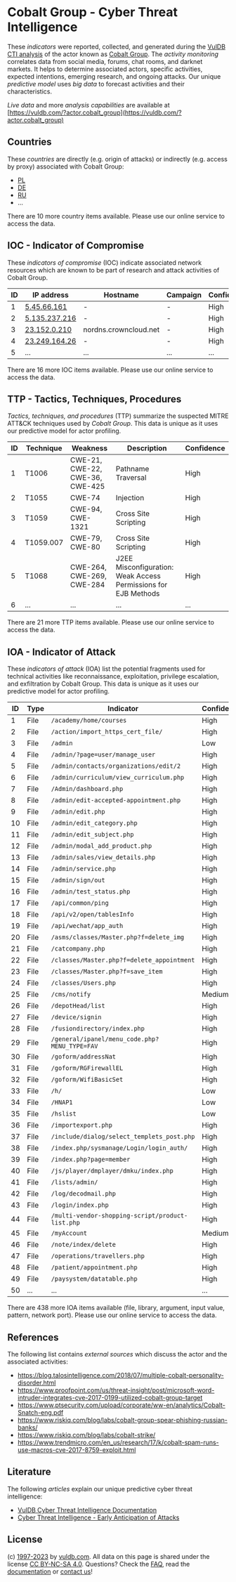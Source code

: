 # Cobalt Group - Cyber Threat Intelligence

These _indicators_ were reported, collected, and generated during the [VulDB CTI analysis](https://vuldb.com/?kb.cti) of the actor known as [Cobalt Group](https://vuldb.com/?actor.cobalt_group). The _activity monitoring_ correlates data from social media, forums, chat rooms, and darknet markets. It helps to determine associated actors, specific activities, expected intentions, emerging research, and ongoing attacks. Our unique _predictive model_ uses _big data_ to forecast activities and their characteristics.

_Live data_ and more _analysis capabilities_ are available at [https://vuldb.com/?actor.cobalt_group](https://vuldb.com/?actor.cobalt_group)

## Countries

These _countries_ are directly (e.g. origin of attacks) or indirectly (e.g. access by proxy) associated with Cobalt Group:

* [PL](https://vuldb.com/?country.pl)
* [DE](https://vuldb.com/?country.de)
* [RU](https://vuldb.com/?country.ru)
* ...

There are 10 more country items available. Please use our online service to access the data.

## IOC - Indicator of Compromise

These _indicators of compromise_ (IOC) indicate associated network resources which are known to be part of research and attack activities of Cobalt Group.

ID | IP address | Hostname | Campaign | Confidence
-- | ---------- | -------- | -------- | ----------
1 | [5.45.66.161](https://vuldb.com/?ip.5.45.66.161) | - | - | High
2 | [5.135.237.216](https://vuldb.com/?ip.5.135.237.216) | - | - | High
3 | [23.152.0.210](https://vuldb.com/?ip.23.152.0.210) | nordns.crowncloud.net | - | High
4 | [23.249.164.26](https://vuldb.com/?ip.23.249.164.26) | - | - | High
5 | ... | ... | ... | ...

There are 16 more IOC items available. Please use our online service to access the data.

## TTP - Tactics, Techniques, Procedures

_Tactics, techniques, and procedures_ (TTP) summarize the suspected MITRE ATT&CK techniques used by _Cobalt Group_. This data is unique as it uses our predictive model for actor profiling.

ID | Technique | Weakness | Description | Confidence
-- | --------- | -------- | ----------- | ----------
1 | T1006 | CWE-21, CWE-22, CWE-36, CWE-425 | Pathname Traversal | High
2 | T1055 | CWE-74 | Injection | High
3 | T1059 | CWE-94, CWE-1321 | Cross Site Scripting | High
4 | T1059.007 | CWE-79, CWE-80 | Cross Site Scripting | High
5 | T1068 | CWE-264, CWE-269, CWE-284 | J2EE Misconfiguration: Weak Access Permissions for EJB Methods | High
6 | ... | ... | ... | ...

There are 21 more TTP items available. Please use our online service to access the data.

## IOA - Indicator of Attack

These _indicators of attack_ (IOA) list the potential fragments used for technical activities like reconnaissance, exploitation, privilege escalation, and exfiltration by Cobalt Group. This data is unique as it uses our predictive model for actor profiling.

ID | Type | Indicator | Confidence
-- | ---- | --------- | ----------
1 | File | `/academy/home/courses` | High
2 | File | `/action/import_https_cert_file/` | High
3 | File | `/admin` | Low
4 | File | `/admin/?page=user/manage_user` | High
5 | File | `/admin/contacts/organizations/edit/2` | High
6 | File | `/admin/curriculum/view_curriculum.php` | High
7 | File | `/Admin/dashboard.php` | High
8 | File | `/admin/edit-accepted-appointment.php` | High
9 | File | `/admin/edit.php` | High
10 | File | `/admin/edit_category.php` | High
11 | File | `/admin/edit_subject.php` | High
12 | File | `/admin/modal_add_product.php` | High
13 | File | `/admin/sales/view_details.php` | High
14 | File | `/admin/service.php` | High
15 | File | `/admin/sign/out` | High
16 | File | `/admin/test_status.php` | High
17 | File | `/api/common/ping` | High
18 | File | `/api/v2/open/tablesInfo` | High
19 | File | `/api/wechat/app_auth` | High
20 | File | `/asms/classes/Master.php?f=delete_img` | High
21 | File | `/catcompany.php` | High
22 | File | `/classes/Master.php?f=delete_appointment` | High
23 | File | `/classes/Master.php?f=save_item` | High
24 | File | `/classes/Users.php` | High
25 | File | `/cms/notify` | Medium
26 | File | `/depotHead/list` | High
27 | File | `/device/signin` | High
28 | File | `/fusiondirectory/index.php` | High
29 | File | `/general/ipanel/menu_code.php?MENU_TYPE=FAV` | High
30 | File | `/goform/addressNat` | High
31 | File | `/goform/RGFirewallEL` | High
32 | File | `/goform/WifiBasicSet` | High
33 | File | `/h/` | Low
34 | File | `/HNAP1` | Low
35 | File | `/hslist` | Low
36 | File | `/importexport.php` | High
37 | File | `/include/dialog/select_templets_post.php` | High
38 | File | `/index.php/sysmanage/Login/login_auth/` | High
39 | File | `/index.php?page=member` | High
40 | File | `/js/player/dmplayer/dmku/index.php` | High
41 | File | `/lists/admin/` | High
42 | File | `/log/decodmail.php` | High
43 | File | `/login/index.php` | High
44 | File | `/multi-vendor-shopping-script/product-list.php` | High
45 | File | `/myAccount` | Medium
46 | File | `/note/index/delete` | High
47 | File | `/operations/travellers.php` | High
48 | File | `/patient/appointment.php` | High
49 | File | `/paysystem/datatable.php` | High
50 | ... | ... | ...

There are 438 more IOA items available (file, library, argument, input value, pattern, network port). Please use our online service to access the data.

## References

The following list contains _external sources_ which discuss the actor and the associated activities:

* https://blog.talosintelligence.com/2018/07/multiple-cobalt-personality-disorder.html
* https://www.proofpoint.com/us/threat-insight/post/microsoft-word-intruder-integrates-cve-2017-0199-utilized-cobalt-group-target
* https://www.ptsecurity.com/upload/corporate/ww-en/analytics/Cobalt-Snatch-eng.pdf
* https://www.riskiq.com/blog/labs/cobalt-group-spear-phishing-russian-banks/
* https://www.riskiq.com/blog/labs/cobalt-strike/
* https://www.trendmicro.com/en_us/research/17/k/cobalt-spam-runs-use-macros-cve-2017-8759-exploit.html

## Literature

The following _articles_ explain our unique predictive cyber threat intelligence:

* [VulDB Cyber Threat Intelligence Documentation](https://vuldb.com/?kb.cti)
* [Cyber Threat Intelligence - Early Anticipation of Attacks](https://www.scip.ch/en/?labs.20201022)

## License

(c) [1997-2023](https://vuldb.com/?kb.changelog) by [vuldb.com](https://vuldb.com/?kb.about). All data on this page is shared under the license [CC BY-NC-SA 4.0](https://creativecommons.org/licenses/by-nc-sa/4.0/). Questions? Check the [FAQ](https://vuldb.com/?kb.faq), read the [documentation](https://vuldb.com/?kb) or [contact us](https://vuldb.com/?contact)!
